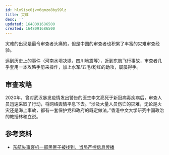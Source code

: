 ```yaml
---
id: hlx9isc0jvv6qmzo8by99lz
title: 灾难
desc: ''
updated: 1648091686500
created: 1648091686500
---
```



灾难的出现是最令审查者头痛的，但是中国的审查者也积累了丰富的灾难审查经验。

远到历史上的事件（河南水坝决堤，四川地震等），近到东航飞行事故，审查者几乎套用一本攻略手册来操作，加上水军/五毛/粉红的助攻，屡屡得手。


## 审查攻略

2020年，曾对武汉暴发疫情发出警告的医生李文亮死于新冠病毒疾病后，审查人员迅速采取了行动，将网络舆情平息下去。“涉及大量人员伤亡的灾难，无论是火灾还是海上事故，都有一套保护党和政府的既定做法，”香港中文大学研究中国政治的教授林和立说。 


## 参考资料

- [东航失事客机一部黑匣子被找到，当局严控信息传播](https://cn.nytimes.com/china/20220324/china-crash-black-box-found/)